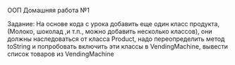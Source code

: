 ООП Домашняя работа №1

Задание: На основе кода с урока добавить еще один класс продукта, 
(Молоко, шоколад ,и т.п., можно добавить несколько классов), 
они должны наследоваться от класса Product, надо переопределить метод toString и 
попробовать включить эти классы в VendingMachine, вывести список товаров из VendingMachine
